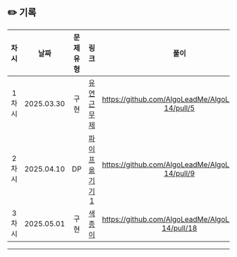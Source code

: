 ## ✏️ 기록   

| 차시 |    날짜    | 문제유형 | 링크 | 풀이 |
|:----:|:---------:|:----:|:-----:|:----:|
| 1차시 | 2025.03.30 |  구현  | [유연 근무제](https://school.programmers.co.kr/learn/courses/30/lessons/388351?language=swift)|https://github.com/AlgoLeadMe/AlgoLeadMe-14/pull/5|
| 2차시 | 2025.04.10 |  DP  | [파이프 옮기기 1](https://www.acmicpc.net/problem/17070)|https://github.com/AlgoLeadMe/AlgoLeadMe-14/pull/9|
| 3차시 | 2025.05.01 |  구현  | [ 색종이 ](https://www.acmicpc.net/problem/2563)|https://github.com/AlgoLeadMe/AlgoLeadMe-14/pull/18|
---
